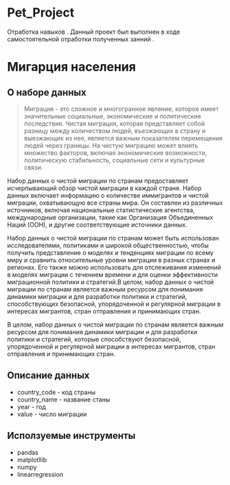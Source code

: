 # Pet_Project
Отработка навыков .
Данный проект был выполнен в ходе самостоятельной отработки полученных занний .

# Мигарция населения 

## О наборе данных


 > Миграция - это сложное и многогранное явление, которое имеет значительные социальные, экономические и политические последствия. Чистая миграция, которая представляет собой разницу между количеством людей, въезжающих в страну и выезжающих из нее, является важным показателем перемещения людей через границы. На чистую миграцию может влиять множество факторов, включая экономические возможности, политическую стабильность, социальные сети и культурные связи.

Набор данных о чистой миграции по странам предоставляет исчерпывающий обзор чистой миграции в каждой стране. Набор данных включает информацию о количестве иммигрантов и чистой миграции, охватывающую все страны мира. Он составлен из различных источников, включая национальные статистические агентства, международные организации, такие как Организация Объединенных Наций (ООН), и другие соответствующие источники данных.

Набор данных о чистой миграции по странам может быть использован исследователями, политиками и широкой общественностью, чтобы получить представление о моделях и тенденциях миграции по всему миру и сравнить относительные уровни миграции в разных странах и регионах. Его также можно использовать для отслеживания изменений в моделях миграции с течением времени и для оценки эффективности миграционной политики и стратегий.В целом, набор данных о чистой миграции по странам является важным ресурсом для понимания динамики миграции и для разработки политики и стратегий, способствующих безопасной, упорядоченной и регулярной миграции в интересах мигрантов, стран отправления и принимающих стран.

В целом, набор данных о чистой миграции по странам является важным ресурсом для понимания динамики миграции и для разработки политики и стратегий, которые способствуют безопасной, упорядоченной и регулярной миграции в интересах мигрантов, стран отправления и принимающих стран.

##  Описание данных


- country_code - код страны
- country_name - название станы
- year - год 
- value - число миграции


## Исползуемые инструменты 

- pandas
- matplotllib
- numpy
- linearregression

